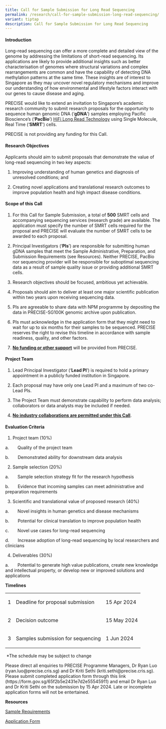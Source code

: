 ```yaml
---
title: Call for Sample Submission for Long Read Sequencing
permalink: /research/call-for-sample-submission-long-read-sequencing/
variant: tiptap
description: Call for Sample Submission for Long Read Sequencing
---
```

<h4><strong>Introduction</strong></h4>
<p>Long-read sequencing can offer a more complete and detailed view of the
genome by addressing the limitations of short-read sequencing. Its applications
are likely to provide additional insights such as better characterisation
of genomes where structural variations and complex rearrangements are common
and have the capability of detecting DNA methylation patterns at the same
time. These insights are of interest to Singapore as they may uncover novel
regulatory mechanisms and improve our understanding of how environmental
and lifestyle factors interact with our genes to cause disease and aging.</p>
<p>PRECISE would like to extend an invitation to Singapore’s academic research
community to submit research proposals for the opportunity to sequence
human genomic DNA (‘<strong>gDNA</strong>’) samples employing Pacific Bioscience’s
(‘<strong>PacBio</strong>’) <a href="https://www.pacb.com/technology/hifi-sequencing/" rel="noopener noreferrer nofollow" target="_blank">HiFi Long Read Technology</a> using
Single Molecule, Real Time (‘<strong>SMRT</strong>’) cells.</p>
<p>PRECISE is not providing any funding for this Call.</p>
<h4><strong>Research Objectives</strong></h4>
<p>Applicants should aim to submit proposals that demonstrate the value of
long-read sequencing in two key aspects:</p>
<ol data-tight="true" class="tight">
<li>
<p>Improving understanding of human genetics and diagnosis of unresolved
conditions; and</p>
</li>
<li>
<p>Creating novel applications and translational research outcomes to improve
population health and high impact disease conditions.</p>
</li>
</ol>
<h4><strong>Scope of this Call</strong></h4>
<ol data-tight="true" class="tight">
<li>
<p>For this Call for Sample Submission, a total of <strong>500</strong> SMRT
cells and accompanying sequencing services (research grade) are available.
The application must specify the number of SMRT cells required for the
proposal and PRECISE will evaluate the number of SMRT cells to be awarded
to each proposal.</p>
</li>
<li>
<p>Principal Investigators (‘<strong>PIs</strong>’) are responsible for submitting
human gDNA samples that meet the Sample Administrative, Preparation, and
Submission Requirements (see Resources). Neither PRECISE, PacBio nor sequencing
provider will be responsible for suboptimal sequencing data as a result
of sample quality issue or providing additional SMRT cells.</p>
</li>
<li>
<p>Research objectives should be focused, ambitious yet achievable.</p>
</li>
<li>
<p>Proposals should aim to deliver at least one major scientific publication
within two years upon receiving sequencing data.</p>
</li>
<li>
<p>PIs are agreeable to share data with NPM programme by depositing the data
in PRECISE-SG100K genomic archive upon publication.</p>
</li>
<li>
<p>PIs must acknowledge in the application form that they might need to wait
for up to six months for their samples to be sequenced. PRECISE reserves
the right to revise this timeline in accordance with sample readiness,
quality, and other factors.</p>
</li>
<li>
<p><strong><u>No funding or other support</u></strong> will be provided from
PRECISE.</p>
</li>
</ol>
<h4><strong>Project Team</strong></h4>
<ol data-tight="true" class="tight">
<li>
<p>Lead Principal Investigator (‘<strong>Lead PI</strong>’) is required to
hold a primary appointment in a publicly funded institution in Singapore.</p>
</li>
<li>
<p>Each proposal may have only one Lead PI and a maximum of two co-Lead PIs.</p>
</li>
<li>
<p>The Project Team must demonstrate capability to perform data analysis;
collaborators or data analysts may be included if needed.</p>
</li>
<li>
<p><strong><u>No industry collaborations are permitted under this Call</u></strong>.</p>
</li>
</ol>
<h4><strong>Evaluation Criteria</strong></h4>
<ol data-tight="true" class="tight">
<li>
<p>Project team (10%)</p>
</li>
</ol>
<p>a.&nbsp;&nbsp;&nbsp;&nbsp;&nbsp;&nbsp; Quality of the project team</p>
<p>b.&nbsp;&nbsp;&nbsp;&nbsp;&nbsp;&nbsp; Demonstrated ability for downstream
data analysis</p>
<ol start="2" data-tight="true" class="tight">
<li>
<p>Sample selection (20%)</p>
</li>
</ol>
<p>a.&nbsp;&nbsp;&nbsp;&nbsp;&nbsp;&nbsp; Sample selection strategy fit for
the research hypothesis</p>
<p>b.&nbsp;&nbsp;&nbsp;&nbsp;&nbsp;&nbsp; Evidence that incoming samples
can meet administrative and preparation requirements</p>
<ol start="3" data-tight="true" class="tight">
<li>
<p>Scientific and translational value of proposed research (40%)</p>
</li>
</ol>
<p>a.&nbsp;&nbsp;&nbsp;&nbsp;&nbsp;&nbsp; Novel insights in human genetics
and disease mechanisms</p>
<p>b.&nbsp;&nbsp;&nbsp;&nbsp;&nbsp;&nbsp; Potential for clinical translation
to improve population health</p>
<p>c.&nbsp;&nbsp;&nbsp;&nbsp;&nbsp;&nbsp; Novel use cases for long-read sequencing</p>
<p>d.&nbsp;&nbsp;&nbsp;&nbsp;&nbsp;&nbsp; Increase adoption of long-read
sequencing by local researchers and clinicians</p>
<ol start="4" data-tight="true" class="tight">
<li>
<p>Deliverables (30%)</p>
</li>
</ol>
<p>a.&nbsp;&nbsp;&nbsp;&nbsp;&nbsp;&nbsp; Potential to generate high value
publications, create new knowledge and intellectual property, or develop
new or improved solutions and applications</p>
<p><strong>Timelines</strong>
</p>
<table>
<tbody>
<tr>
<td rowspan="1" colspan="1">
<p>1</p>
</td>
<td rowspan="1" colspan="1">
<p>Deadline for proposal submission</p>
</td>
<td rowspan="1" colspan="1">
<p>15 Apr 2024</p>
</td>
</tr>
<tr>
<td rowspan="1" colspan="1">
<p>2</p>
</td>
<td rowspan="1" colspan="1">
<p>Decision outcome</p>
</td>
<td rowspan="1" colspan="1">
<p>15 May 2024</p>
</td>
</tr>
<tr>
<td rowspan="1" colspan="1">
<p>3</p>
</td>
<td rowspan="1" colspan="1">
<p>Samples submission for sequencing</p>
</td>
<td rowspan="1" colspan="1">
<p>1 Jun 2024</p>
</td>
</tr>
</tbody>
</table>
<p>&nbsp;*The schedule may be subject to change</p>
<p>Please direct all enquiries to PRECISE Programme Managers, Dr Ryan Luo
(<a rel="noopener noreferrer nofollow" target="_blank">ryan.luo@precise.cris.sg</a>)
and Dr Kriti Sethi (<a rel="noopener noreferrer nofollow" target="_blank">kriti.sethi@precise.cris.sg</a>).
Please submit completed application form through this link (<a rel="noopener noreferrer nofollow" target="_blank">https://form.gov.sg/65f2b5e2431e7d2e55545911</a>)
and email Dr Ryan Luo and Dr Kriti Sethi on the submission by 15 Apr 2024.
Late or incomplete application forms will not be entertained.</p>
<p></p>
<p><strong>Resources</strong>
</p>
<p><a href="https://for.sg/precise-long-read-sequencing-sample-requirements" rel="noopener noreferrer nofollow" target="_blank">Sample Requirements</a>
</p>
<p><a href="https://for.sg/precise-long-read-sequencing-call-proposal-form" rel="noopener noreferrer nofollow" target="_blank">Application Form</a>
</p>
<p></p>
<p></p>
<p></p>
<p></p>